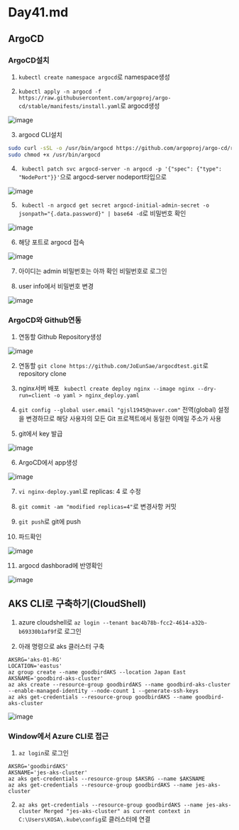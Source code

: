 # Day41.md

## ArgoCD

### ArgoCD설치

1. `kubectl create namespace argocd`로 namespace생성

2. `kubectl apply -n argocd -f https://raw.githubusercontent.com/argoproj/argo-cd/stable/manifests/install.yaml`로 argocd생성

![image](https://github.com/JoEunSae/Metanet-Internship/assets/83803199/200f6ab3-213d-41aa-a15d-a0395808239a)

3. argocd CLI설치

```bash
sudo curl -sSL -o /usr/bin/argocd https://github.com/argoproj/argo-cd/releases/latest/download/argocd-linux-amd64
sudo chmod +x /usr/bin/argocd
```

4. ` kubectl patch svc argocd-server -n argocd -p '{"spec": {"type": "NodePort"}}'`으로 argocd-server nodeport타입으로

![image](https://github.com/JoEunSae/Metanet-Internship/assets/83803199/ce38a36d-4a89-4957-a33d-995c7b48873c)

5. ` kubectl -n argocd get secret argocd-initial-admin-secret -o jsonpath="{.data.password}" | base64 -d`로 비밀번호 확인

![image](https://github.com/JoEunSae/Metanet-Internship/assets/83803199/9154be6d-f431-49ea-9009-2f246654941b)

6. 해당 포트로 argocd 접속

![image](https://github.com/JoEunSae/Metanet-Internship/assets/83803199/6cb78fb4-98ae-47f6-b514-014301715ef1)

7. 아이디는 admin 비밀번호는 아까 확인 비밀번호로 로그인

8. user info에서 비밀번호 변경

![image](https://github.com/JoEunSae/Metanet-Internship/assets/83803199/707bfe8f-8b7c-4891-b6b7-7c5b38e1e061)

### ArgoCD와 Github연동

1. 연동할 Github Repository생성

![image](https://github.com/JoEunSae/Metanet-Internship/assets/83803199/26cb78cf-94b3-4609-bef9-11416f8be7c6)

2. 연동할 `git clone https://github.com/JoEunSae/argocdtest.git`로 repository clone

3. nginx서버 배포 ` kubectl create deploy nginx --image nginx --dry-run=client -o yaml > nginx_deploy.yaml`

4. `git config --global user.email "gjsl1945@naver.com"` 전역(global) 설정을 변경하므로 해당 사용자의 모든 Git 프로젝트에서 동일한 이메일 주소가 사용

5. git에서 key 발급

![image](https://github.com/JoEunSae/Metanet-Internship/assets/83803199/0660aa67-51e9-4ee0-94f8-2ee36dc1d8e9)

6. ArgoCD에서 app생성

![image](https://github.com/JoEunSae/Metanet-Internship/assets/83803199/b78e3e61-0497-4a1a-8a87-f0ed1c2d14a5)

7. `vi nginx-deploy.yaml`로 replicas: 4 로 수정

8. `git commit -am "modified replicas=4"`로 변경사항 커밋

9. `git push`로 git에 push

10. 파드확인

![image](https://github.com/JoEunSae/Metanet-Internship/assets/83803199/3f87176f-d5e6-4122-974b-51779ad0cce9)

11. argocd dashborad에 반영확인

![image](https://github.com/JoEunSae/Metanet-Internship/assets/83803199/b55ab20c-01de-41f5-8e35-8e15bb5adda5)

## AKS CLI로 구축하기(CloudShell)

1. azure cloudshell로 `az login --tenant bac4b78b-fcc2-4614-a32b-b69330b1af9f`로 로그인

2. 아래 명령으로 aks 클러스터 구축

```
AKSRG='aks-01-RG'
LOCATION='eastus'
az group create --name goodbirdAKS --location Japan East
AKSNAME='goodbird-aks-cluster'
az aks create --resource-group goodbirdAKS --name goodbird-aks-cluster --enable-managed-identity --node-count 1 --generate-ssh-keys
az aks get-credentials --resource-group goodbirdAKS --name goodbird-aks-cluster
```
![image](https://github.com/JoEunSae/Metanet-Internship/assets/83803199/23a718ae-644f-484d-8d90-e296411db5de)

### Window에서 Azure CLI로 접근

1. `az login`로 로그인
```
AKSRG='goodbirdAKS'
AKSNAME='jes-aks-cluster'
az aks get-credentials --resource-group $AKSRG --name $AKSNAME
az aks get-credentials --resource-group goodbirdAKS --name jes-aks-cluster
```

2. `az aks get-credentials --resource-group goodbirdAKS --name jes-aks-cluster Merged "jes-aks-cluster" as current context in C:\Users\KOSA\.kube\config`로 클러스터에 연결

